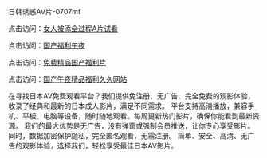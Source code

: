 日韩诱惑AV片-0707mf

点击访问：<a href="https://gsd-agv.pages.dev/">女人被添全过程A片试看</a>

点击访问：<a href="https://gda-c7m.pages.dev/">国产福利午夜</a>

点击访问：<a href="https://tfda.pages.dev/">免费精品国产福利片</a>

点击访问：<a href="https://bsdf-5f5.pages.dev/">国产午夜精品福利久久网站</a>

在寻找日本AV免费观看平台？我们提供免注册、无广告、完全免费的观影体验，收录了经典和最新的日本成人影片，满足不同需求。
平台支持高清播放，兼容手机、平板、电脑等设备，随时随地观看。每周更新热门影片，确保你能看到最新资源。
我们的最大优势是无广告，没有弹窗或强制会员推送，让你专心享受影片。同时，数据加密保护隐私，完全匿名观看，无需注册。
简单、安全、高清、无广告的观影体验，选择我们，轻松享受最佳日本AV影片。

<span style="display:none;">[Canonical link](）</span>


